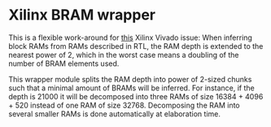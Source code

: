 # Xilinx BRAM wrapper

This is a flexible work-around for [this](https://www.xilinx.com/support/answers/61995.html) Xilinx Vivado issue:
When inferring block RAMs from RAMs described in RTL, the RAM depth is extended to the nearest power of 2, which in the worst
case means a doubling of the number of BRAM elements used.

This wrapper module splits the RAM depth into power of 2-sized chunks such that a minimal amount of BRAMs will be inferred.
For instance, if the depth is 21000 it will be decomposed into three RAMs of size 16384 + 4096 + 520 instead of one RAM of size
32768. Decomposing the RAM into several smaller RAMs is done automatically at elaboration time.
